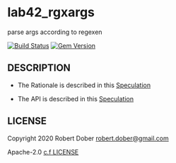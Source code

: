# lab42_rgxargs

parse args according to regexen

[![Build Status](https://travis-ci.org/RobertDober/lab42_rgxargs.svg?branch=master)](https://travis-ci.org/RobertDober/lab42_rgxargs)
[![Gem Version](https://badge.fury.io/rb/lab42_rgxargs.svg)](http://badge.fury.io/rb/lab42_rgxargs)
<!--
     [![Code Climate](https://codeclimate.com/github/RobertDober/lab42_streams/badges/gpa.svg)](https://codeclimate.com/github/RobertDober/lab42_streams)
  [![Issue Count](https://codeclimate.com/github/RobertDober/lab42_streams/badges/issue_count.svg)](https://codeclimate.com/github/RobertDober/lab42_streams)
  [![Test Coverage](https://codeclimate.com/github/RobertDober/lab42_streams/badges/coverage.svg)](https://codeclimate.com/github/RobertDober/lab42_streams)
-->

## DESCRIPTION

* The Rationale is described in this [Speculation](spec/speculations/RATIONALE.md)  

* The API is described in this [Speculation](spec/speculations/API.md)  


## LICENSE

Copyright 2020 Robert Dober robert.dober@gmail.com

Apache-2.0 [c.f LICENSE](LICENSE)  
